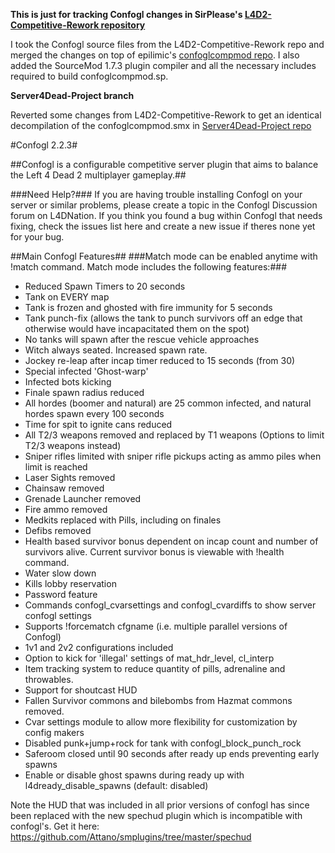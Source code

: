 **This is just for tracking Confogl changes in SirPlease's [L4D2-Competitive-Rework repository](https://github.com/SirPlease/L4D2-Competitive-Rework)**

I took the Confogl source files from the L4D2-Competitive-Rework repo and merged the changes on top of epilimic's [confoglcompmod repo](https://github.com/epilimic/confoglcompmod). I also added the SourceMod 1.7.3 plugin compiler and all the necessary includes required to build confoglcompmod.sp.

**Server4Dead-Project branch**

Reverted some changes from L4D2-Competitive-Rework to get an identical decompilation of the confoglcompmod.smx in [Server4Dead-Project repo](https://github.com/SirPlease/Server4Dead-Project)

#Confogl 2.2.3#

##Confogl is a configurable competitive server plugin that aims to balance the Left 4 Dead 2 multiplayer gameplay.##

###Need Help?###
If you are having trouble installing Confogl on your server or similar problems, please create a topic in the Confogl Discussion forum on L4DNation. If you think you found a bug within Confogl that needs fixing, check the issues list here and create a new issue if theres none yet for your bug.

##Main Confogl Features##
###Match mode can be enabled anytime with !match command. Match mode includes the following features:###

- Reduced Spawn Timers to 20 seconds
- Tank on EVERY map
- Tank is frozen and ghosted with fire immunity for 5 seconds
- Tank punch-fix (allows the tank to punch survivors off an edge that otherwise would have incapacitated them on the spot)
- No tanks will spawn after the rescue vehicle approaches
- Witch always seated. Increased spawn rate.
- Jockey re-leap after incap timer reduced to 15 seconds (from 30)
- Special infected 'Ghost-warp'
- Infected bots kicking
- Finale spawn radius reduced
- All hordes (boomer and natural) are 25 common infected, and natural hordes spawn every 100 seconds
- Time for spit to ignite cans reduced
- All T2/3 weapons removed and replaced by T1 weapons (Options to limit T2/3 weapons instead)
- Sniper rifles limited with sniper rifle pickups acting as ammo piles when limit is reached
- Laser Sights removed
- Chainsaw removed
- Grenade Launcher removed
- Fire ammo removed
- Medkits replaced with Pills, including on finales
- Defibs removed
- Health based survivor bonus dependent on incap count and number of survivors alive. Current survivor bonus is viewable with !health command.
- Water slow down
- Kills lobby reservation
- Password feature
- Commands confogl_cvarsettings and confogl_cvardiffs to show server confogl settings
- Supports !forcematch cfgname (i.e. multiple parallel versions of Confogl)
- 1v1 and 2v2 configurations included
- Option to kick for 'illegal' settings of mat_hdr_level, cl_interp
- Item tracking system to reduce quantity of pills, adrenaline and throwables.
- Support for shoutcast HUD
- Fallen Survivor commons and bilebombs from Hazmat commons removed.
- Cvar settings module to allow more flexibility for customization by config makers
- Disabled punk+jump+rock for tank with confogl_block_punch_rock
- Saferoom closed until 90 seconds after ready up ends preventing early spawns
- Enable or disable ghost spawns during ready up with l4dready_disable_spawns (default: disabled)

Note the HUD that was included in all prior versions of confogl has since been replaced with the new spechud plugin which is incompatible with confogl's. Get it here: https://github.com/Attano/smplugins/tree/master/spechud